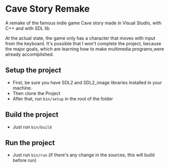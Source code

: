 # Cave Story Remake
A remake of the famous indie game Cave story made in Visual Studio, with C++ and with SDL lib

At the actual state, the game only has a character that moves with input from the keyboard. It's possible that I won't complete the project, because the major goals, which are learning how to make multimedia programs,were already accomlplished.


## Setup the project

- First, be sure you have SDL2 and SDL2_image libraries installed in your machine.
- Then clone the Project
- After that, run `bin/setup` in the root of the folder

## Build the project

- Just run `bin/build`

## Run the project

- Just run `bin/run` (if there's any change in the sources, this will build before run)
